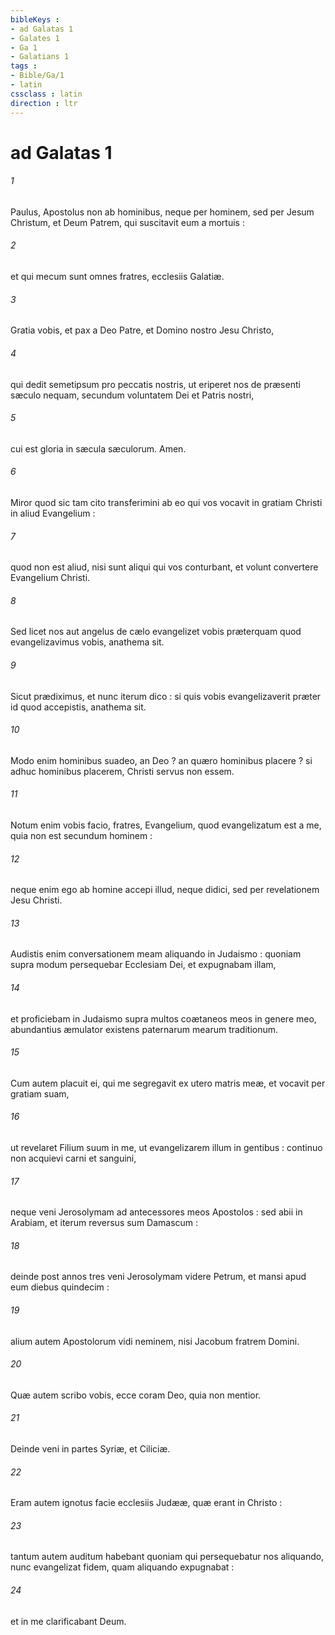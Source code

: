 ```yaml
---
bibleKeys : 
- ad Galatas 1
- Galates 1
- Ga 1
- Galatians 1
tags : 
- Bible/Ga/1
- latin
cssclass : latin
direction : ltr
---
```


# ad Galatas 1

###### 1
Paulus, Apostolus non ab hominibus, neque per hominem, sed per Jesum Christum, et Deum Patrem, qui suscitavit eum a mortuis :
###### 2
et qui mecum sunt omnes fratres, ecclesiis Galatiæ.
###### 3
Gratia vobis, et pax a Deo Patre, et Domino nostro Jesu Christo,
###### 4
qui dedit semetipsum pro peccatis nostris, ut eriperet nos de præsenti sæculo nequam, secundum voluntatem Dei et Patris nostri,
###### 5
cui est gloria in sæcula sæculorum. Amen.
###### 6
Miror quod sic tam cito transferimini ab eo qui vos vocavit in gratiam Christi in aliud Evangelium :
###### 7
quod non est aliud, nisi sunt aliqui qui vos conturbant, et volunt convertere Evangelium Christi.
###### 8
Sed licet nos aut angelus de cælo evangelizet vobis præterquam quod evangelizavimus vobis, anathema sit.
###### 9
Sicut prædiximus, et nunc iterum dico : si quis vobis evangelizaverit præter id quod accepistis, anathema sit.
###### 10
Modo enim hominibus suadeo, an Deo ? an quæro hominibus placere ? si adhuc hominibus placerem, Christi servus non essem.
###### 11
Notum enim vobis facio, fratres, Evangelium, quod evangelizatum est a me, quia non est secundum hominem :
###### 12
neque enim ego ab homine accepi illud, neque didici, sed per revelationem Jesu Christi.
###### 13
Audistis enim conversationem meam aliquando in Judaismo : quoniam supra modum persequebar Ecclesiam Dei, et expugnabam illam,
###### 14
et proficiebam in Judaismo supra multos coætaneos meos in genere meo, abundantius æmulator existens paternarum mearum traditionum.
###### 15
Cum autem placuit ei, qui me segregavit ex utero matris meæ, et vocavit per gratiam suam,
###### 16
ut revelaret Filium suum in me, ut evangelizarem illum in gentibus : continuo non acquievi carni et sanguini,
###### 17
neque veni Jerosolymam ad antecessores meos Apostolos : sed abii in Arabiam, et iterum reversus sum Damascum :
###### 18
deinde post annos tres veni Jerosolymam videre Petrum, et mansi apud eum diebus quindecim :
###### 19
alium autem Apostolorum vidi neminem, nisi Jacobum fratrem Domini.
###### 20
Quæ autem scribo vobis, ecce coram Deo, quia non mentior.
###### 21
Deinde veni in partes Syriæ, et Ciliciæ.
###### 22
Eram autem ignotus facie ecclesiis Judææ, quæ erant in Christo :
###### 23
tantum autem auditum habebant quoniam qui persequebatur nos aliquando, nunc evangelizat fidem, quam aliquando expugnabat :
###### 24
et in me clarificabant Deum.
